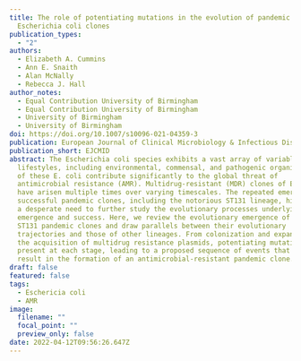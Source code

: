 ```yaml
---
title: The role of potentiating mutations in the evolution of pandemic
  Escherichia coli clones
publication_types:
  - "2"
authors:
  - Elizabeth A. Cummins
  - Ann E. Snaith
  - Alan McNally
  - Rebecca J. Hall
author_notes:
  - Equal Contribution University of Birmingham
  - Equal Contribution University of Birmingham
  - University of Birmingham
  - University of Birmingham
doi: https://doi.org/10.1007/s10096-021-04359-3
publication: European Journal of Clinical Microbiology & Infectious Diseases
publication_short: EJCMID
abstract: The Escherichia coli species exhibits a vast array of variable
  lifestyles, including environmental, commensal, and pathogenic organisms. Many
  of these E. coli contribute significantly to the global threat of
  antimicrobial resistance (AMR). Multidrug-resistant (MDR) clones of E. coli
  have arisen multiple times over varying timescales. The repeated emergence of
  successful pandemic clones, including the notorious ST131 lineage, highlights
  a desperate need to further study the evolutionary processes underlying their
  emergence and success. Here, we review the evolutionary emergence of E. coli
  ST131 pandemic clones and draw parallels between their evolutionary
  trajectories and those of other lineages. From colonization and expansion to
  the acquisition of multidrug resistance plasmids, potentiating mutations are
  present at each stage, leading to a proposed sequence of events that may
  result in the formation of an antimicrobial-resistant pandemic clone.
draft: false
featured: false
tags:
  - Eschericia coli
  - AMR
image:
  filename: ""
  focal_point: ""
  preview_only: false
date: 2022-04-12T09:56:26.647Z
---
```

